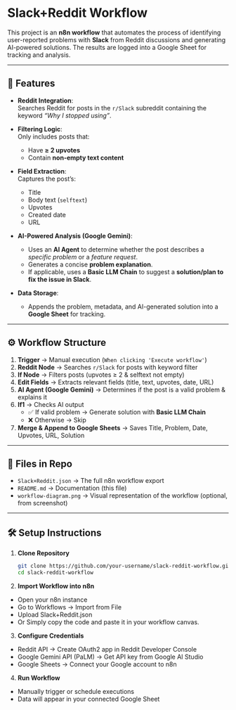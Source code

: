# Slack+Reddit Workflow  

This project is an **n8n workflow** that automates the process of identifying user-reported problems with **Slack** from Reddit discussions and generating AI-powered solutions. The results are logged into a Google Sheet for tracking and analysis.  

---

## 🚀 Features  

- **Reddit Integration**:  
  Searches Reddit for posts in the `r/Slack` subreddit containing the keyword *“Why I stopped using”*.  

- **Filtering Logic**:  
  Only includes posts that:  
  - Have **≥ 2 upvotes**  
  - Contain **non-empty text content**  

- **Field Extraction**:  
  Captures the post’s:  
  - Title  
  - Body text (`selftext`)  
  - Upvotes  
  - Created date  
  - URL  

- **AI-Powered Analysis (Google Gemini)**:  
  - Uses an **AI Agent** to determine whether the post describes a *specific problem* or a *feature request*.  
  - Generates a concise **problem explanation**.  
  - If applicable, uses a **Basic LLM Chain** to suggest a **solution/plan to fix the issue in Slack**.  

- **Data Storage**:  
  - Appends the problem, metadata, and AI-generated solution into a **Google Sheet** for tracking.  

---

## ⚙️ Workflow Structure  

1. **Trigger** → Manual execution (`When clicking 'Execute workflow'`)  
2. **Reddit Node** → Searches `r/Slack` for posts with keyword filter  
3. **If Node** → Filters posts (upvotes ≥ 2 & selftext not empty)  
4. **Edit Fields** → Extracts relevant fields (title, text, upvotes, date, URL)  
5. **AI Agent (Google Gemini)** → Determines if the post is a valid problem & explains it  
6. **If1** → Checks AI output  
   - ✅ If valid problem → Generate solution with **Basic LLM Chain**  
   - ❌ Otherwise → Skip  
7. **Merge & Append to Google Sheets** → Saves Title, Problem, Date, Upvotes, URL, Solution  

---

## 📂 Files in Repo  

- `Slack+Reddit.json` → The full n8n workflow export  
- `README.md` → Documentation (this file)  
- `workflow-diagram.png` → Visual representation of the workflow (optional, from screenshot)  

---

## 🛠️ Setup Instructions  

1. **Clone Repository**  
   ```bash
   git clone https://github.com/your-username/slack-reddit-workflow.git
   cd slack-reddit-workflow
   ```

2. **Import Workflow into n8n**
- Open your n8n instance
- Go to Workflows → Import from File
- Upload Slack+Reddit.json
- Or Simply copy the code and paste it in your workflow canvas.

3. **Configure Credentials**
- Reddit API → Create OAuth2 app in Reddit Developer Console
- Google Gemini API (PaLM) → Get API key from Google AI Studio
- Google Sheets → Connect your Google account to n8n

4. **Run Workflow**
- Manually trigger or schedule executions
- Data will appear in your connected Google Sheet